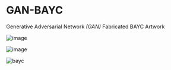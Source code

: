 # GAN-BAYC
Generative Adversarial Network *(GAN)* Fabricated BAYC Artwork

![image](https://user-images.githubusercontent.com/78232682/173241369-e2a618a7-e4a6-4ff1-88f1-5fa83578d64d.png)


![image](https://user-images.githubusercontent.com/78232682/173234686-8f48b45e-007a-4ef1-b182-19013ed3e58d.png)


![bayc](https://user-images.githubusercontent.com/78232682/173234862-079a0e0e-4bef-4031-890f-0224d3020c21.png)

